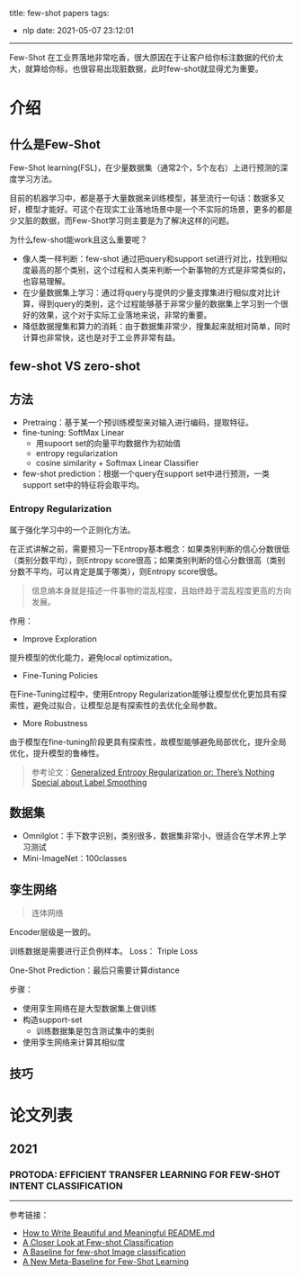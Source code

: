 title: few-shot papers
tags:
  - nlp
date: 2021-05-07 23:12:01
---
Few-Shot 在工业界落地非常吃香，很大原因在于让客户给你标注数据的代价太大，就算给你标，也很容易出现脏数据，此时few-shot就显得尤为重要。

<!--more-->
# 介绍

## 什么是Few-Shot

Few-Shot learning(FSL)，在少量数据集（通常2个，5个左右）上进行预测的深度学习方法。

目前的机器学习中，都是基于大量数据来训练模型，甚至流行一句话：数据多又好，模型才能好。可这个在现实工业落地场景中是一个不实际的场景，更多的都是少又脏的数据，而Few-Shot学习则主要是为了解决这样的问题。

为什么few-shot能work且这么重要呢？

* 像人类一样判断：few-shot 通过把query和support set进行对比，找到相似度最高的那个类别，这个过程和人类来判断一个新事物的方式是非常类似的，也容易理解。
* 在少量数据集上学习：通过将query与提供的少量支撑集进行相似度对比计算，得到query的类别，这个过程能够基于非常少量的数据集上学习到一个很好的效果，这个对于实际工业落地来说，非常的重要。
* 降低数据搜集和算力的消耗：由于数据集非常少，搜集起来就相对简单，同时计算也非常快，这也是对于工业界非常有益。

## few-shot VS zero-shot

## 方法

* Pretraing：基于某一个预训练模型来对输入进行编码，提取特征。
* fine-tuning: SoftMax Linear
  * 用supoort set的向量平均数据作为初始值
  * entropy regularization
  * cosine similarity + Softmax Linear Classifier
* few-shot prediction：根据一个query在support set中进行预测，一类support set中的特征将会取平均。

### Entropy Regularization

属于强化学习中的一个正则化方法。

在正式讲解之前，需要预习一下Entropy基本概念：如果类别判断的信心分数很低（类别分数平均），则Entropy score很高；如果类别判断的信心分数很高（类别分数不平均，可以肯定是属于哪类），则Entropy score很低。

> 信息熵本身就是描述一件事物的混乱程度，且始终趋于混乱程度更高的方向发展。

作用：

* Improve Exploration

提升模型的优化能力，避免local optimization。

* Fine-Tuning Policies

在Fine-Tuning过程中，使用Entropy Regularization能够让模型优化更加具有探索性，避免过拟合，让模型总是有探索性的去优化全局参数。

* More Robustness

由于模型在fine-tuning阶段更具有探索性，故模型能够避免局部优化，提升全局优化，提升模型的鲁棒性。

> 参考论文：[Generalized Entropy Regularization or: There’s Nothing Special about Label Smoothing](https://www.aclweb.org/anthology/2020.acl-main.615.pdf)

## 数据集

* Omnilglot：手下数字识别，类别很多，数据集非常小，很适合在学术界上学习测试
* Mini-ImageNet：100classes

## 孪生网络

> 连体网络

Encoder层级是一致的。

训练数据是需要进行正负例样本。
Loss： Triple Loss 

One-Shot Prediction：最后只需要计算distance

步骤：
* 使用孪生网络在是大型数据集上做训练
* 构造support-set
	* 训练数据集是包含测试集中的类别
* 使用孪生网络来计算其相似度

## 技巧



# 论文列表

## 2021

### PROTODA: EFFICIENT TRANSFER LEARNING FOR FEW-SHOT INTENT CLASSIFICATION



*****

参考链接：
* [How to Write Beautiful and Meaningful README.md](https://blog.bitsrc.io/how-to-write-beautiful-and-meaningful-readme-md-for-your-next-project-897045e3f991)
* [A Closer Look at Few-shot Classification](https://arxiv.org/abs/1904.04232)
* [A Baseline for few-shot Image classification](https://arxiv.org/abs/1909.02729)
* [A New Meta-Baseline for Few-Shot Learning](https://arxiv.org/abs/2003.04390)